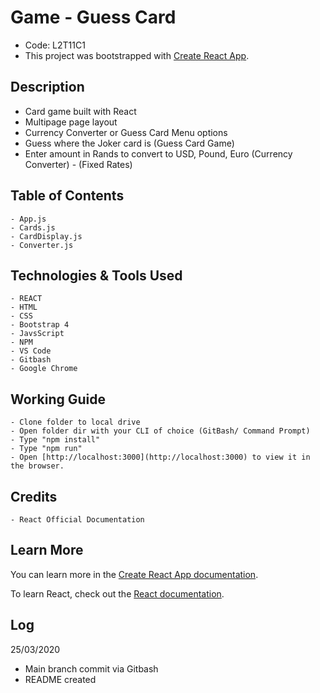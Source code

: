 # Game - Guess Card
 - Code: L2T11C1
 - This project was bootstrapped with [Create React App](https://github.com/facebook/create-react-app).
 
 ## Description
 - Card game built with React
 - Multipage page layout
 - Currency Converter or Guess Card Menu options
 - Guess where the Joker card is (Guess Card Game)
 - Enter amount in Rands to convert to USD, Pound, Euro (Currency Converter) - (Fixed Rates)
 
## Table of Contents
``` 
- App.js
- Cards.js
- CardDisplay.js
- Converter.js
```
    
## Technologies & Tools Used
``` 
- REACT
- HTML
- CSS
- Bootstrap 4
- JavsScript
- NPM
- VS Code
- Gitbash
- Google Chrome
```
    
## Working Guide
  
 ``` 
- Clone folder to local drive
- Open folder dir with your CLI of choice (GitBash/ Command Prompt)
- Type "npm install"
- Type "npm run"
- Open [http://localhost:3000](http://localhost:3000) to view it in the browser. 
```

     
## Credits

``` 
- React Official Documentation

```

## Learn More

You can learn more in the [Create React App documentation](https://facebook.github.io/create-react-app/docs/getting-started).

To learn React, check out the [React documentation](https://reactjs.org/).
  
 ## Log
 25/03/2020
 
- Main branch commit via Gitbash
- README created


 




